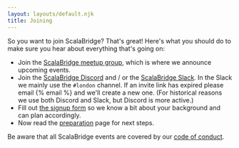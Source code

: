 ```yaml
---
layout: layouts/default.njk
title: Joining
---
```


So you want to join ScalaBridge? That's great! Here's what you should do to make sure you hear about everything that's going on:

* Join the [ScalaBridge meetup group][meetup], which is where we announce upcoming events.
* Join the [ScalaBridge Discord][discord] and / or the [ScalaBridge Slack][slack]. In the Slack we mainly use the `#london` channel. If an invite link has expired please email {% email %} and we'll create a new one. (For historical reasons we use both Discord and Slack, but Discord is more active.)
* Fill out [the signup form][signup-form] so we know a bit about your background and can plan accordingly.
* Now read the [preparation][preparation] page for next steps.


Be aware that all ScalaBridge events are covered by our [code of conduct][coc].

[slack]:https://join.slack.com/t/scalabridge/shared_invite/zt-1wrlq3vue-8E4Liz0ySRJKHKzqZupluQ
[signup-form]: https://docs.google.com/forms/d/e/1FAIpQLSejYpydWdSMgb0fRk67WVu-pbs3MVfnKcaleA4-m0LkmgbUxQ/viewform
[meetup]: https://www.meetup.com/ScalaBridge-London/
[coc]: https://scalabridge.org/code-of-conduct
[preparation]: /preparation
[discord]: https://discord.gg/SKKZEb2EPz
